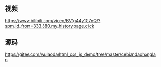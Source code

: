 ## 视频
https://www.bilibili.com/video/BV1g44y1G7nQ/?spm_id_from=333.880.my_history.page.click

## 源码
https://gitee.com/wulaoda/html_css_js_demo/tree/master/cebiandaohanglan
